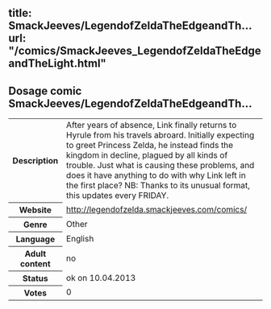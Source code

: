 title: SmackJeeves/LegendofZeldaTheEdgeandTh...
url: "/comics/SmackJeeves_LegendofZeldaTheEdgeandTheLight.html"
---
Dosage comic SmackJeeves/LegendofZeldaTheEdgeandTh...
-----------------------------------------

<table class="comicinfo">
<tr>
<th>Description</th><td>After years of absence, Link finally returns to Hyrule from his travels abroard. Initially expecting to greet Princess Zelda, he instead finds the kingdom in decline, plagued by all kinds of trouble. Just what is causing these problems, and does it have anything to do with why Link left in the first place? NB: Thanks to its unusual format, this updates every FRIDAY.</td>
</tr>
<tr>
<th>Website</th><td><a href="http://legendofzelda.smackjeeves.com/comics/">http://legendofzelda.smackjeeves.com/comics/</a></td>
</tr>
<tr>
<th>Genre</th><td>Other</td>
</tr>
<tr>
<th>Language</th><td>English</td>
</tr>
<tr>
<th>Adult content</th><td>no</td>
</tr>
<tr>
<th>Status</th><td>ok on 10.04.2013</td>
</tr>
<tr>
<th>Votes</th><td>0</div></td>
</tr>
</table>
